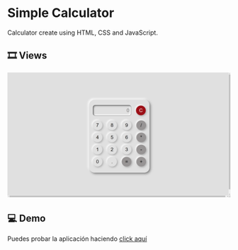# Simple Calculator

Calculator create using HTML, CSS and JavaScript.

## 🎞️ Views

![calculator](./assets/project.png)

## 💻 Demo 

Puedes probar la aplicación haciendo [click aquí](https://simple-calculator-aouriarte.vercel.app)

